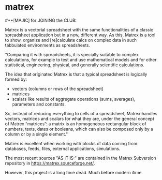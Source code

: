 # matrex

#**[MAJIC] for JOINING the CLUB: 

Matrex is a vectorial spreadsheet with the same functionalities of a classic spreadsheet application but in a new, different way. As this, Matrex is a tool to show, organize and [re]calculate calcs on complex data in such tabbulated environments as spreadsheets. 

"Comparing it with spreadsheets, it is specially suitable to complex calculations, for example to test and use mathematical
models and for other statistical, engineering, physical, and generally scientific calculations.

The idea that originated Matrex is that a typical spreadsheet is logically formed by:
- vectors (columns or rows of the spreadsheet)
- matrices
- scalars like results of aggregate operations (sums, averages), parameters and constants.

So, instead of reducing everything to cells of a spreadsheet, Matrex handles vectors,
matrices and scalars for what they are, under the general concept of Matrex “matrices”: a
matrix is an homogeneous rectangular block of numbers, texts, dates or booleans, which
can also be composed only by a column or by a single element."

Matrex is excellent when working with blocks of data coming from databases, feeds, files, external applications, simulations. 

The most recent sources "AS IT IS:" are contained in the Matrex Subversion repository in https://matrex.sourceforge.net/. 

However, this project is a long time dead. Much before modern itime.
